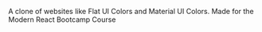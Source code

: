 A clone of websites like Flat UI Colors and Material UI Colors.
Made for the Modern React Bootcamp Course 
